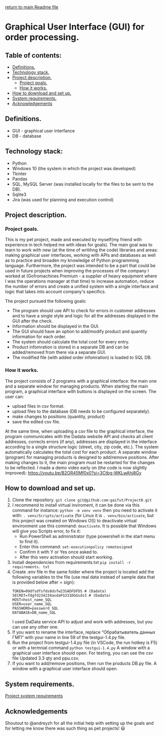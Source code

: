 [return to main Readme file](https://github.com/gaifut/Project0)

# Graphical User Interface (GUI) for order processing.

## Table of contents:
- [Definitions.](#Definitions)
- [Technology stack.](#Technology-stack)
- [Project description.](#Project-description)
  - [Project goals.](#Project-goals)
  - [How it works.](#How-it-works)
- [How to download and set up.](#How-to-download-and-set-up)
- [System requirements.](#System-requirements)
- [Acknowledgements](#Acknowledgements)

## Definitions.
- GUI - graphical user interfance
- DB - database

## Technology stack:
- Python
- Windows 10 (the system in which the project was developed)
- Tkinter
- Pandas
- SQL, MySQL Server (was installed locally for the files to be sent to the DB).
- Sqlite3
- Jira (was used for planning and execution control)

## Project description.
### Project goals.
This is my pet project, made and executed by myself(my friend with experience in tech helped me with ideas for goals).
The main goal was to learn to work with new (at the time of writihng the code) libraries and areas: making graphical user interfaces, working with APIs and databases as well as to practice and broaden my knowledge of Python programming language.
Furthermore, the project was intended to be a part that could be used in future projects when improving the processes of the company I worked at (Gofromachines Premium - a supplier of heavy equipment where I was the operations manager at that time) to increase automation, reduce the number of errors and create a unified system with a single interface and logic that takes into account company's specifics.

The project pursued the following goals:
- The program should use API to check for errors in customer addresses and to have a single style and logic for all the addresses displayed in the GUI after the check.
- Information should be displayed in the GUI.
- The GUI should have an option to add/modify product and quantity information for each order.
- The system should calculate the total cost for every entry.
- Product infomration is stored in a separate DB and can be added/removed from there via a separate GUI.
- The modified file (with added order infomration) is loaded to SQL DB.
### How it works.
The project consists of 2 programs with a graphical interface: the main one and a separate window for managing products. 
When starting the main program, a graphical interface with buttons is displayed on the screen. The user can:
- upload files in csv format.
- upload files to the database (DB needs to be configured separately).
- make changes to positions (quantity, product)
- save the edited csv file.

At the same time, when uploading a csv file to the graphical interface, the program communicates with the Dadata website API and checks all client addresses, corrects errors (if any), addresses are displayed in the interface according to a single structure logic (street, city, zip code, etc.).
The system automatically calculates the total cost for each product.
A separate window (program) for managing products is designed to add/remove positions. After making changes to it, the main program must be restarted for the changes to be reflected.
I made a demo video early on (the code is now slightly improved): https://youtu.be/B2OR45Mf0x0?si=3Ctbg-WKLwAhj8Gy

## How to download and set up.
1. Clone the repository. ```git clone git@github.com:gaifut/Project0.git```
2. I recommend to install virtual inviroment, it can be done via this command for instance: ```python -m venv venv```
   then you need to activate it with: ```. venv/Scripts/activate``` (for Linux it is ```. venv/bin/activate```, but this project was created on Windows OS)
   to deactivate virtual environment use this command: ```deactivate```.
   It is possible that Windows will give you Scripts error, to fix it:
    - Run PowerShell as administrator (type powershell in the start menu to find it).
    - Enter this command: ```set-executionpolicy remotesigned```
    - Confirm it with Y or Yes once asked to.
    - After this venv activation should start working.
3. Install dependencies from requirements.txt
   ```pip install -r requirements. txt```
4. Create .env file in the same folder where the project is located add the following variables to the file (use real data instead of sample data that is provided below after = sign):
   ```
   TOKEN=09dfsdfsfds8dsfw23SADFDFDS # (Dadata)
   SECRET=fdgfd234234asdaFG331DGGsds3 # (Dadata)
   HOST=host_name_SQL
   USER=user_name_SQL
   PASSWORD=password_SQL
   DATABASE=DB_name_SQL
   ```
   I used DaData service API to adjust and work with addresses, but you can use any other one.
5. If you want to rename the interface, replace “Обрабатыватель данных ГМП” with your name in line 59 of the testgui-1.4.py file.
6. Run the project from testgui-1.4.py file (in VSCode, the run hotkey is F5) or with a termnial command ```python testgui-1.4.py```
   A window with a graphical user interface should open. For testing, you can use the csv file Updated 3.3 qty and ppu.csv.
7. If you want to add/remove positions, then run the products DB.py file. A window with a graphical user interface should open.
## System requirements.
[Project system requirements](https://github.com/gaifut/Project0/blob/main/requirements.txt)

## Acknowledgements
Shoutout to @andreyzh for all the initial help with setting up the goals and for letting me know there was such thing as pet projects! :smiley:
